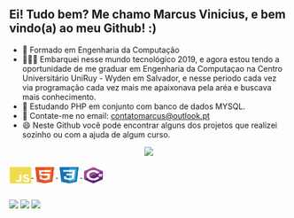 ## Ei! Tudo bem? Me chamo Marcus Vinicius, e bem vindo(a) ao meu Github! :)

- 🔭 Formado em Engenharia da Computação
- 👩🏻‍💻 Embarquei nesse mundo tecnológico 2019, e agora estou tendo a oportunidade de me graduar em Engenharia da Computaçao na Centro Universitário UniRuy - Wyden em Salvador, e nesse periodo cada vez via programação cada vez mais me apaixonava pela aréa e buscava mais conhecimento.
- 🌱 Estudando PHP em conjunto com banco de dados MYSQL. 
- 💬 Contate-me no email: contatomarcus@outlook.pt
- 😄 Neste Github você pode encontrar alguns dos projetos que realizei sozinho ou com a ajuda de algum curso.

<div align="center">
  <a href="https://github.com/Marcus1g2">

  <img height="180em" src="https://github-readme-stats.vercel.app/api/top-langs/?username=Marcus1g2&layout=compact&langs_count=7&theme=dracula"/>
</div>
<div style="display: inline_block"><br>
  <img align="center" alt="Rafa-Js" height="30" width="40" src="https://raw.githubusercontent.com/devicons/devicon/master/icons/javascript/javascript-plain.svg">
  <img align="center" alt="Rafa-HTML" height="30" width="40" src="https://raw.githubusercontent.com/devicons/devicon/master/icons/html5/html5-original.svg">
  <img align="center" alt="Rafa-CSS" height="30" width="40" src="https://raw.githubusercontent.com/devicons/devicon/master/icons/css3/css3-original.svg">
  <img align="center" alt="Rafa-Csharp" height="30" width="40" src="https://raw.githubusercontent.com/devicons/devicon/master/icons/csharp/csharp-original.svg">

</div>
  
  ##
 
<div> 
  <a href="https://instagram.com/maarcusvss" target="_blank"><img src="https://img.shields.io/badge/-Instagram-%23E4405F?style=for-the-badge&logo=instagram&logoColor=white" target="_blank"></a>
  <a href = "mailto:contatomarcus@outlook.pt"><img src="https://img.shields.io/badge/-Email-%23333?style=for-the-badge&logo=gmail&logoColor=white" target="_blank"></a>
  <a href="https://www.linkedin.com/in/marcus-faria-tecnologia" target="_blank"><img src="https://img.shields.io/badge/-LinkedIn-%230077B5?style=for-the-badge&logo=linkedin&logoColor=white" target="_blank"></a> 
 

</div>
